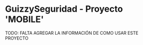 # GuizzySeguridad - Proyecto 'MOBILE'

TODO: FALTA AGREGAR LA INFORMACIÓN DE COMO USAR ESTE PROYECTO
